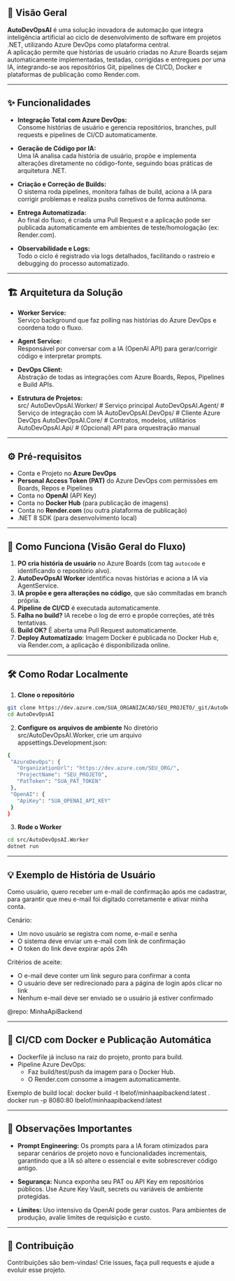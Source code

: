 
## 🚀 Visão Geral

**AutoDevOpsAI** é uma solução inovadora de automação que integra inteligência artificial ao ciclo de desenvolvimento de software em projetos .NET, utilizando Azure DevOps como plataforma central.  
A aplicação permite que histórias de usuário criadas no Azure Boards sejam automaticamente implementadas, testadas, corrigidas e entregues por uma IA, integrando-se aos repositórios Git, pipelines de CI/CD, Docker e plataformas de publicação como Render.com.

---

## ✨ Funcionalidades

- **Integração Total com Azure DevOps:**  
  Consome histórias de usuário e gerencia repositórios, branches, pull requests e pipelines de CI/CD automaticamente.

- **Geração de Código por IA:**  
  Uma IA analisa cada história de usuário, propõe e implementa alterações diretamente no código-fonte, seguindo boas práticas de arquitetura .NET.

- **Criação e Correção de Builds:**  
  O sistema roda pipelines, monitora falhas de build, aciona a IA para corrigir problemas e realiza pushs corretivos de forma autônoma.

- **Entrega Automatizada:**  
  Ao final do fluxo, é criada uma Pull Request e a aplicação pode ser publicada automaticamente em ambientes de teste/homologação (ex: Render.com).

- **Observabilidade e Logs:**  
  Todo o ciclo é registrado via logs detalhados, facilitando o rastreio e debugging do processo automatizado.

---

## 🏗️ Arquitetura da Solução

- **Worker Service:**  
  Serviço background que faz polling nas histórias do Azure DevOps e coordena todo o fluxo.

- **Agent Service:**  
  Responsável por conversar com a IA (OpenAI API) para gerar/corrigir código e interpretar prompts.

- **DevOps Client:**  
  Abstração de todas as integrações com Azure Boards, Repos, Pipelines e Build APIs.

- **Estrutura de Projetos:**  
    src/
    AutoDevOpsAI.Worker/ # Serviço principal
    AutoDevOpsAI.Agent/ # Serviço de integração com IA
    AutoDevOpsAI.DevOps/ # Cliente Azure DevOps
    AutoDevOpsAI.Core/ # Contratos, modelos, utilitários
    AutoDevOpsAI.Api/ # (Opcional) API para orquestração manual

---

## ⚙️ Pré-requisitos

- Conta e Projeto no **Azure DevOps**
- **Personal Access Token (PAT)** do Azure DevOps com permissões em Boards, Repos e Pipelines
- Conta no **OpenAI** (API Key)
- Conta no **Docker Hub** (para publicação de imagens)
- Conta no **Render.com** (ou outra plataforma de publicação)
- .NET 8 SDK (para desenvolvimento local)

---

## 🚦 Como Funciona (Visão Geral do Fluxo)

1. **PO cria história de usuário** no Azure Boards (com tag `autocode` e identificando o repositório alvo).
2. **AutoDevOpsAI Worker** identifica novas histórias e aciona a IA via AgentService.
3. **IA propõe e gera alterações no código**, que são commitadas em branch própria.
4. **Pipeline de CI/CD** é executada automaticamente.
5. **Falha no build?** IA recebe o log de erro e propõe correções, até três tentativas.
6. **Build OK?** É aberta uma Pull Request automaticamente.
7. **Deploy Automatizado**: Imagem Docker é publicada no Docker Hub e, via Render.com, a aplicação é disponibilizada online.

---

## 🛠️ Como Rodar Localmente

1. **Clone o repositório**
 ```bash
 git clone https://dev.azure.com/SUA_ORGANIZACAO/SEU_PROJETO/_git/AutoDevOpsAI
 cd AutoDevOpsAI
 ```

2. **Configure os arquivos de ambiente**
No diretório src/AutoDevOpsAI.Worker, crie um arquivo appsettings.Development.json:
 ```bash
{
  "AzureDevOps": {
    "OrganizationUrl": "https://dev.azure.com/SEU_ORG/",
    "ProjectName": "SEU_PROJETO",
    "PatToken": "SUA_PAT_TOKEN"
  },
  "OpenAI": {
    "ApiKey": "SUA_OPENAI_API_KEY"
  }
}
 ```

 3. **Rode o Worker**
 ```bash
 cd src/AutoDevOpsAI.Worker
dotnet run
 ```
---

 ## 💡 Exemplo de História de Usuário
 Como usuário, quero receber um e-mail de confirmação após me cadastrar,
para garantir que meu e-mail foi digitado corretamente e ativar minha conta.

Cenário:
- Um novo usuário se registra com nome, e-mail e senha
- O sistema deve enviar um e-mail com link de confirmação
- O token do link deve expirar após 24h

Critérios de aceite:
- O e-mail deve conter um link seguro para confirmar a conta
- O usuário deve ser redirecionado para a página de login após clicar no link
- Nenhum e-mail deve ser enviado se o usuário já estiver confirmado

@repo: MinhaApiBackend

---

 ## 🐳  CI/CD com Docker e Publicação Automática

- Dockerfile já incluso na raiz do projeto, pronto para build.
- Pipeline Azure DevOps:
  - Faz build/test/push da imagem para o Docker Hub.
  - O Render.com consome a imagem automaticamente.

Exemplo de build local:
docker build -t lbelof/minhaapibackend:latest .
docker run -p 8080:80 lbelof/minhaapibackend:latest

---

 ## 🚧  Observações Importantes

- **Prompt Engineering:**
  Os prompts para a IA foram otimizados para separar cenários de projeto novo e funcionalidades incrementais, garantindo que a IA só altere o essencial e evite sobrescrever código antigo.

- **Segurança:**
  Nunca exponha seu PAT ou API Key em repositórios públicos. Use Azure Key Vault, secrets ou variáveis de ambiente protegidas.

- **Limites:**
  Uso intensivo da OpenAI pode gerar custos. Para ambientes de produção, avalie limites de requisição e custo.

---

## 🤝 Contribuição

Contribuições são bem-vindas!
Crie issues, faça pull requests e ajude a evoluir esse projeto.